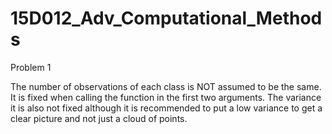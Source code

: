 # 15D012_Adv_Computational_Methods

Problem 1

The number of observations of each class is NOT assumed to be the same. It is fixed when calling the function in the first two arguments. The variance it is also not fixed although it is recommended to put a low variance to get a clear picture and not just a cloud of points.